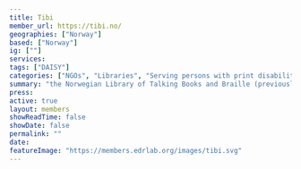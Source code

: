 ```yaml
---
title: Tibi
member_url: https://tibi.no/
geographies: ["Norway"]
based: ["Norway"]
ig: [""] 
services: 
tags: ["DAISY"]
categories: ["NGOs", "Libraries", "Serving persons with print disabilities"]
summary: "the Norwegian Library of Talking Books and Braille (previously known as NLB)  produces and lends out talking books and braille books."
press:
active: true
layout: members
showReadTime: false
showDate: false
permalink: ""
date: 
featureImage: "https://members.edrlab.org/images/tibi.svg"
---
```

